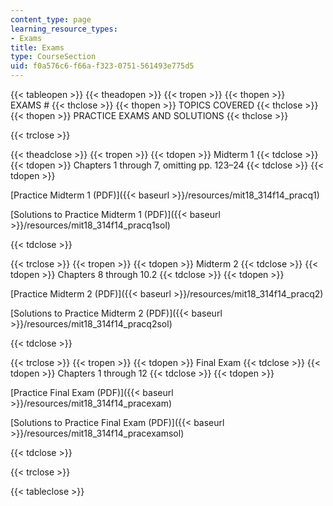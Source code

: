 ```yaml
---
content_type: page
learning_resource_types:
- Exams
title: Exams
type: CourseSection
uid: f0a576c6-f66a-f323-0751-561493e775d5
---
```


{{< tableopen >}}
{{< theadopen >}}
{{< tropen >}}
{{< thopen >}}
EXAMS #
{{< thclose >}}
{{< thopen >}}
TOPICS COVERED
{{< thclose >}}
{{< thopen >}}
PRACTICE EXAMS AND SOLUTIONS
{{< thclose >}}

{{< trclose >}}

{{< theadclose >}}
{{< tropen >}}
{{< tdopen >}}
Midterm 1
{{< tdclose >}}
{{< tdopen >}}
Chapters 1 through 7, omitting pp. 123–24
{{< tdclose >}}
{{< tdopen >}}


[Practice Midterm 1 (PDF)]({{< baseurl >}}/resources/mit18_314f14_pracq1)

[Solutions to Practice Midterm 1 (PDF)]({{< baseurl >}}/resources/mit18_314f14_pracq1sol)


{{< tdclose >}}

{{< trclose >}}
{{< tropen >}}
{{< tdopen >}}
Midterm 2
{{< tdclose >}}
{{< tdopen >}}
Chapters 8 through 10.2
{{< tdclose >}}
{{< tdopen >}}


[Practice Midterm 2 (PDF)]({{< baseurl >}}/resources/mit18_314f14_pracq2)

[Solutions to Practice Midterm 2 (PDF)]({{< baseurl >}}/resources/mit18_314f14_pracq2sol)


{{< tdclose >}}

{{< trclose >}}
{{< tropen >}}
{{< tdopen >}}
Final Exam
{{< tdclose >}}
{{< tdopen >}}
Chapters 1 through 12
{{< tdclose >}}
{{< tdopen >}}


[Practice Final Exam (PDF)]({{< baseurl >}}/resources/mit18_314f14_pracexam)

[Solutions to Practice Final Exam (PDF)]({{< baseurl >}}/resources/mit18_314f14_pracexamsol)


{{< tdclose >}}

{{< trclose >}}

{{< tableclose >}}